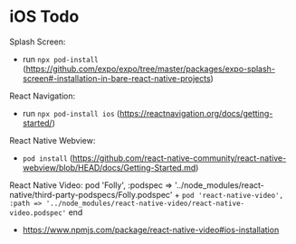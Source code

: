 # iOS Todo

Splash Screen:
- run `npx pod-install` (https://github.com/expo/expo/tree/master/packages/expo-splash-screen#-installation-in-bare-react-native-projects) 

React Navigation:
- run `npx pod-install ios` (https://reactnavigation.org/docs/getting-started/)

React Native Webview:
- `pod install` (https://github.com/react-native-community/react-native-webview/blob/HEAD/docs/Getting-Started.md)

React Native Video:
    pod 'Folly', :podspec => '../node_modules/react-native/third-party-podspecs/Folly.podspec'
    +  `pod 'react-native-video', :path => '../node_modules/react-native-video/react-native-video.podspec'`
    end
- https://www.npmjs.com/package/react-native-video#ios-installation